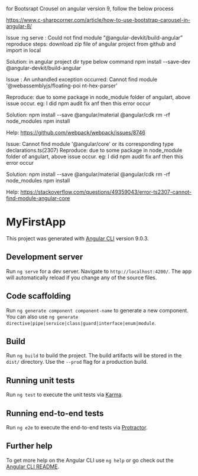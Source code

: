 for Bootsrapt Crousel on angular version 9, follow the below process

https://www.c-sharpcorner.com/article/how-to-use-bootstrap-carousel-in-angular-8/

Issue :ng serve : Could not find module “@angular-devkit/build-angular”
reproduce steps: download zip file of angular project from github and import in local

Solution: in angular project dir type below command
npm install --save-dev @angular-devkit/build-angular

Issue : An unhandled exception occurred: Cannot find module '@webassemblyjs/floating-poi nt-hex-parser'

Reproduce: due to some package in node_module folder of angulart, above issue occur. eg: I did npm audit fix anf then this error occur

Solution:
npm install --save @angular/material @angular/cdk
rm -rf node_modules
npm install

Help: https://github.com/webpack/webpack/issues/8746


Issue: Cannot find module '@angular/core' or its corresponding type declarations.ts(2307)
Reproduce: due to some package in node_module folder of angulart, above issue occur. eg: I did npm audit fix anf then this error occur

Solution:
npm install --save @angular/material @angular/cdk
rm -rf node_modules
npm install

Help: https://stackoverflow.com/questions/49359043/error-ts2307-cannot-find-module-angular-core

# MyFirstApp

This project was generated with [Angular CLI](https://github.com/angular/angular-cli) version 9.0.3.

## Development server

Run `ng serve` for a dev server. Navigate to `http://localhost:4200/`. The app will automatically reload if you change any of the source files.

## Code scaffolding

Run `ng generate component component-name` to generate a new component. You can also use `ng generate directive|pipe|service|class|guard|interface|enum|module`.

## Build

Run `ng build` to build the project. The build artifacts will be stored in the `dist/` directory. Use the `--prod` flag for a production build.

## Running unit tests

Run `ng test` to execute the unit tests via [Karma](https://karma-runner.github.io).

## Running end-to-end tests

Run `ng e2e` to execute the end-to-end tests via [Protractor](http://www.protractortest.org/).

## Further help

To get more help on the Angular CLI use `ng help` or go check out the [Angular CLI README](https://github.com/angular/angular-cli/blob/master/README.md).
